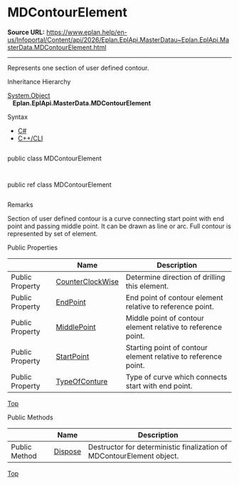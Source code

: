 # MDContourElement

**Source URL:** https://www.eplan.help/en-us/Infoportal/Content/api/2026/Eplan.EplApi.MasterDatau~Eplan.EplApi.MasterData.MDContourElement.html

---

Represents one section of user defined contour.

Inheritance Hierarchy

[System.Object](#)  
   **Eplan.EplApi.MasterData.MDContourElement**

Syntax

- [C#](#i-syntax-CS)
- [C++/CLI](#i-syntax-CPP2005)

```
```
public class MDContourElement
```
```

```
```
public ref class MDContourElement
```
```

Remarks

Section of user defined contour is a curve connecting start point with end point and passing middle point. It can be drawn as line or arc. Full contour is represented by set of element.





Public Properties

|  | Name | Description |
| --- | --- | --- |
| Public Property | [CounterClockWise](Eplan.EplApi.MasterDatau~Eplan.EplApi.MasterData.MDContourElement~CounterClockWise.html) | Determine direction of drilling this element. |
| Public Property | [EndPoint](Eplan.EplApi.MasterDatau~Eplan.EplApi.MasterData.MDContourElement~EndPoint.html) | End point of contour element relative to reference point. |
| Public Property | [MiddlePoint](Eplan.EplApi.MasterDatau~Eplan.EplApi.MasterData.MDContourElement~MiddlePoint.html) | Middle point of contour element relative to reference point. |
| Public Property | [StartPoint](Eplan.EplApi.MasterDatau~Eplan.EplApi.MasterData.MDContourElement~StartPoint.html) | Starting point of contour element relative to reference point. |
| Public Property | [TypeOfConture](Eplan.EplApi.MasterDatau~Eplan.EplApi.MasterData.MDContourElement~TypeOfConture.html) | Type of curve which connects start with end point. |

[Top](#top)

Public Methods

|  | Name | Description |
| --- | --- | --- |
| Public Method | [Dispose](Eplan.EplApi.MasterDatau~Eplan.EplApi.MasterData.MDContourElement~Dispose().html) | Destructor for deterministic finalization of MDContourElement object. |

[Top](#top)
